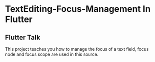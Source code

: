 # TextEditing-Focus-Management In Flutter

## Flutter Talk 

This project teaches you how to manage the focus of a text field, focus node and focus scope are used in this source.
